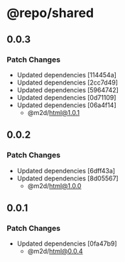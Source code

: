 # @repo/shared

## 0.0.3

### Patch Changes

- Updated dependencies [114454a]
- Updated dependencies [2cc7d49]
- Updated dependencies [5964742]
- Updated dependencies [0d71109]
- Updated dependencies [06a4f14]
  - @m2d/html@1.0.1

## 0.0.2

### Patch Changes

- Updated dependencies [6dff43a]
- Updated dependencies [8d05567]
  - @m2d/html@1.0.0

## 0.0.1

### Patch Changes

- Updated dependencies [0fa47b9]
  - @m2d/html@0.0.4
